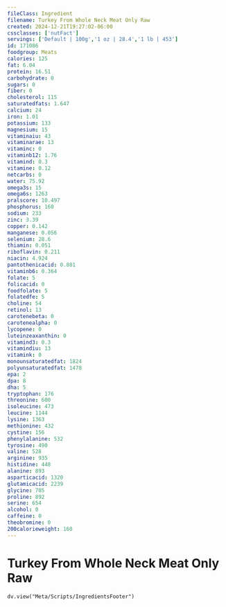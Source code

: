 ```yaml
---
fileClass: Ingredient
filename: Turkey From Whole Neck Meat Only Raw
created: 2024-12-21T19:27:02-06:00
cssclasses: ['nutFact']
servings: ['Default | 100g','1 oz | 28.4','1 lb | 453']
id: 171086
foodgroup: Meats
calories: 125
fat: 6.04
protein: 16.51
carbohydrate: 0
sugars: 0
fiber: 0
cholesterol: 115
saturatedfats: 1.647
calcium: 24
iron: 1.01
potassium: 133
magnesium: 15
vitaminaiu: 43
vitaminarae: 13
vitaminc: 0
vitaminb12: 1.76
vitamind: 0.3
vitamine: 0.12
netcarbs: 0
water: 75.92
omega3s: 15
omega6s: 1263
pralscore: 10.497
phosphorus: 160
sodium: 233
zinc: 3.39
copper: 0.142
manganese: 0.056
selenium: 28.6
thiamin: 0.051
riboflavin: 0.211
niacin: 4.924
pantothenicacid: 0.801
vitaminb6: 0.364
folate: 5
folicacid: 0
foodfolate: 5
folatedfe: 5
choline: 54
retinol: 13
carotenebeta: 0
carotenealpha: 0
lycopene: 0
luteinzeaxanthin: 0
vitamind3: 0.3
vitamindiu: 13
vitamink: 0
monounsaturatedfat: 1824
polyunsaturatedfat: 1478
epa: 2
dpa: 8
dha: 5
tryptophan: 176
threonine: 600
isoleucine: 473
leucine: 1144
lysine: 1363
methionine: 432
cystine: 156
phenylalanine: 532
tyrosine: 490
valine: 528
arginine: 935
histidine: 448
alanine: 893
asparticacid: 1320
glutamicacid: 2239
glycine: 705
proline: 892
serine: 654
alcohol: 0
caffeine: 0
theobromine: 0
200calorieweight: 160
---
```


# Turkey From Whole Neck Meat Only Raw

```dataviewjs
dv.view("Meta/Scripts/IngredientsFooter")
```